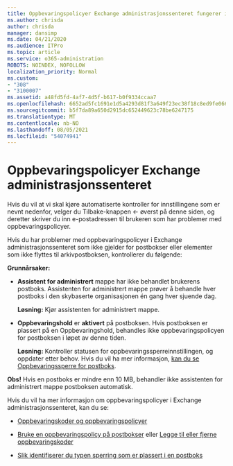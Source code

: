 ```yaml
---
title: Oppbevaringspolicyer Exchange administrasjonssenteret fungerer ikke
ms.author: chrisda
author: chrisda
manager: dansimp
ms.date: 04/21/2020
ms.audience: ITPro
ms.topic: article
ms.service: o365-administration
ROBOTS: NOINDEX, NOFOLLOW
localization_priority: Normal
ms.custom:
- "308"
- "3100007"
ms.assetid: a48fd5fd-4af7-4d5f-b617-b0f9334ccaa7
ms.openlocfilehash: 6652ad5fc1691e1d5a4293d81f3a649f23ec38f18c8ed9fe06665628a901d13e
ms.sourcegitcommit: b5f7da89a650d2915dc652449623c78be6247175
ms.translationtype: MT
ms.contentlocale: nb-NO
ms.lasthandoff: 08/05/2021
ms.locfileid: "54074941"
---
```

# <a name="retention-policies-in-exchange-admin-center"></a>Oppbevaringspolicyer Exchange administrasjonssenteret

Hvis du vil at vi skal kjøre automatiserte kontroller for innstillingene som er nevnt nedenfor, velger du Tilbake-knappen <- øverst på denne siden, og deretter skriver du inn e-postadressen til brukeren som har problemer med oppbevaringspolicyer.

Hvis du har problemer med oppbevaringspolicyer i Exchange administrasjonssenteret som ikke gjelder for postbokser eller elementer som ikke flyttes til arkivpostboksen, kontrollerer du følgende:

**Grunnårsaker:**

- **Assistent for administrert** mappe har ikke behandlet brukerens postboks. Assistenten for administrert mappe prøver å behandle hver postboks i den skybaserte organisasjonen én gang hver sjuende dag.

  **Løsning:** Kjør assistenten for administrert mappe.

- **Oppbevaringshold** er **aktivert** på postboksen. Hvis postboksen er plassert på en Oppbevaringshold, behandles ikke oppbevaringspolicyen for postboksen i løpet av denne tiden.

  **Løsning:** Kontroller statusen for oppbevaringssperreinnstillingen, og oppdater etter behov. Hvis du vil ha mer informasjon, [kan du se Oppbevaringssperre for postboks](https://docs.microsoft.com/exchange/security-and-compliance/messaging-records-management/mailbox-retention-hold).
 
**Obs!** Hvis en postboks er mindre enn 10 MB, behandler ikke assistenten for administrert mappe postboksen automatisk.
 
Hvis du vil ha mer informasjon om oppbevaringspolicyer i Exchange administrasjonssenteret, kan du se:

- [Oppbevaringskoder og oppbevaringspolicyer](https://docs.microsoft.com/exchange/security-and-compliance/messaging-records-management/retention-tags-and-policies)

- [Bruke en oppbevaringspolicy på postbokser](https://docs.microsoft.com/exchange/security-and-compliance/messaging-records-management/apply-retention-policy) eller [Legge til eller fjerne oppbevaringskoder](https://docs.microsoft.com/exchange/security-and-compliance/messaging-records-management/add-or-remove-retention-tags)

- [Slik identifiserer du typen sperring som er plassert i en postboks](https://docs.microsoft.com/microsoft-365/compliance/identify-a-hold-on-an-exchange-online-mailbox)
